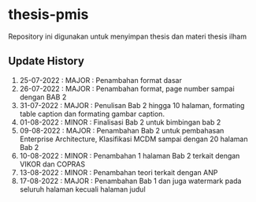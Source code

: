 # thesis-pmis
Repository ini digunakan untuk menyimpan thesis dan materi thesis ilham

## Update History
1. 25-07-2022 : MAJOR : Penambahan format dasar
2. 26-07-2022 : MAJOR : Penambahan format, page number sampai dengan BAB 2
3. 31-07-2022 : MAJOR : Penulisan Bab 2 hingga 10 halaman, formating table caption dan formating gambar caption.
4. 01-08-2022 : MINOR : Finalisasi Bab 2 untuk bimbingan bab 2
5. 09-08-2022 : MAJOR : Penambahan Bab 2 untuk pembahasan Enterprise Architecture, Klasifikasi MCDM sampai dengan 20 halaman Bab 2
6. 10-08-2022 : MINOR : Penambahan 1 halaman Bab 2 terkait dengan VIKOR dan COPRAS
7. 13-08-2022 : MINOR : Penambahan teori terkait dengan ANP
8. 17-08-2022 : MAJOR : Penambahan Bab 1 dan juga watermark pada seluruh halaman kecuali halaman judul